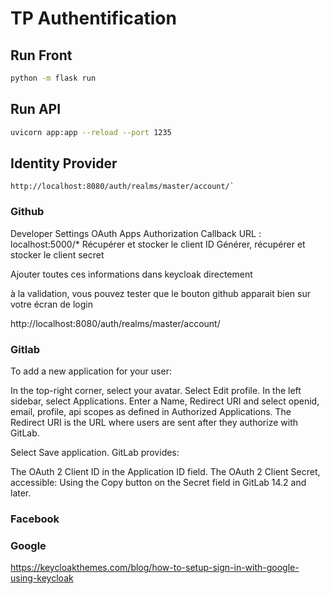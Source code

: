 # TP Authentification

## Run Front
```bash
python -m flask run
```

## Run API 
```bash
uvicorn app:app --reload --port 1235
```

## Identity Provider

`http://localhost:8080/auth/realms/master/account/̀`

### Github
Developer Settings 
OAuth Apps
Authorization Callback URL : localhost:5000/*
Récupérer et stocker le client ID
Générer, récupérer et stocker le client secret

Ajouter toutes ces informations dans keycloak directement

à la validation, vous pouvez tester que le bouton github apparait bien sur votre écran de login 

http://localhost:8080/auth/realms/master/account/



### Gitlab

To add a new application for your user:

In the top-right corner, select your avatar.
Select Edit profile.
In the left sidebar, select Applications.
Enter a Name, Redirect URI and select openid, email, profile, api scopes as defined in Authorized Applications.
 The Redirect URI is the URL where users are sent after they authorize with GitLab.
 
Select Save application. GitLab provides:

The OAuth 2 Client ID in the Application ID field.
The OAuth 2 Client Secret, accessible: Using the Copy button on the Secret field in GitLab 14.2 and later.


### Facebook

### Google 
https://keycloakthemes.com/blog/how-to-setup-sign-in-with-google-using-keycloak